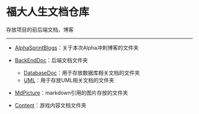 # 福大人生文档仓库

存放项目的前后端文档，博客

-----

- [AlphaSprintBlogs](./AlphaSprintBlogs/)：关于本次Alpha冲刺博客的文件夹

- [BackEndDoc](./BackEndDoc/)：后端文档文件夹
  - [DatabaseDoc](./BackEndDoc/DatabaseDoc)：用于存放数据库相关文档的文件夹
  - [UML](./BackEndDoc/UML)：用于存放UML相关文档的文件夹
- [MdPicture](./MdPicture)：markdown引用的图片存放的文件夹

- [Content](./Content)：游戏内容文档文件夹

